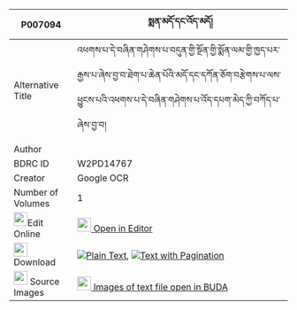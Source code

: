 |P007094|སྨན་མདོ་དང་འོད་མདོ། 
| --- | --- 
|Alternative Title |འཕགས་པ་དེ་བཞིན་གཤེགས་པ་བདུན་གྱི་སྔོན་གྱི་སྨོན་ལམ་གྱི་ཁྱད་པར་རྒྱས་པ་ཞེས་བྱ་བ་ཐེག་པ་ཆེན་པོའི་མདོ་དང་དཀོན་ཅོག་བརྩེགས་པ་ལས་ཕྱུངས་པའི་འཕགས་པ་དེ་བཞིན་གཤེགས་པ་འོད་དཔག་མེད་ཀྱི་བཀོད་པ་ཞེས་བྱ་བ།
|Author | 
|BDRC ID | W2PD14767
|Creator | Google OCR
|Number of Volumes| 1
|<img width="25" src="https://img.icons8.com/color/25/000000/edit-property.png">Edit Online| [<img width="25" src="https://avatars.githubusercontent.com/u/45091458?s=200&v=4"> Open in Editor](http://editor.openpecha.org/P007094)
|<img width="25" src="https://img.icons8.com/fluent/48/000000/download-2.png"/>  Download | [![](https://img.icons8.com/color/20/000000/txt.png)Plain Text](https://github.com/Openpecha/P007094/releases/download/v1/men_do_dang_o_do_plain_P007094.zip), [![](https://img.icons8.com/color/20/000000/txt.png)Text with Pagination](https://github.com/Openpecha/P007094/releases/download/v1/men_do_dang_o_do_pages_P007094.zip)
|<img width="25" src="https://img.icons8.com/plasticine/100/000000/pictures-folder.png"/>  Source Images | [<img width="25" src="https://library.bdrc.io/icons/BUDA-small.svg"> Images of text file open in BUDA](https://library.bdrc.io/show/bdr:W2PD14767)